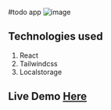 #todo app
![image](https://user-images.githubusercontent.com/70019756/222411538-ec49aaa4-ffa7-4ece-9016-0cf69c3531f3.png)

## Technologies used
1. React
2. Tailwindcss
3. Localstorage

## Live Demo [Here](https://strong-granita-27950c.netlify.app/)

